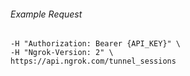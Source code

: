 
###### Example Request
```curl \
-H "Authorization: Bearer {API_KEY}" \
-H "Ngrok-Version: 2" \
https://api.ngrok.com/tunnel_sessions
